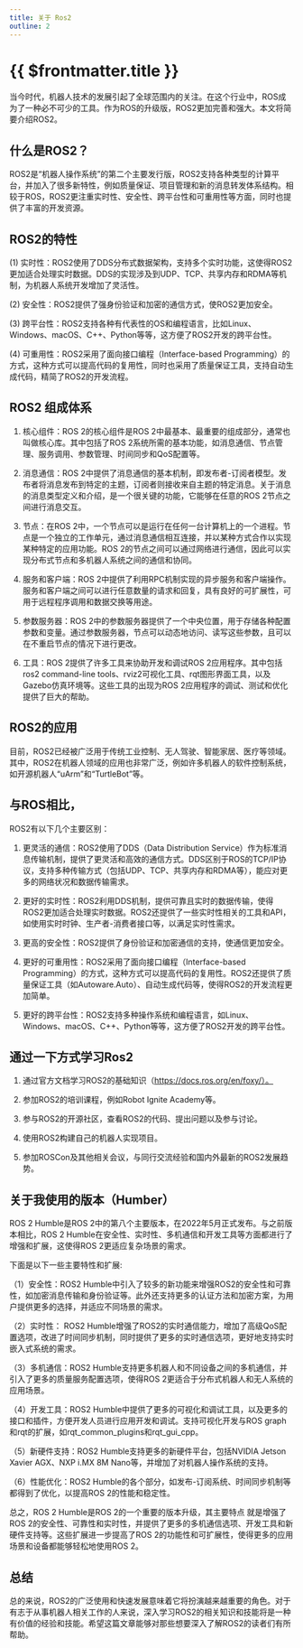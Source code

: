 ```yaml
---
title: 关于 Ros2
outline: 2
---
```

# {{ $frontmatter.title }}

当今时代，机器人技术的发展引起了全球范围内的关注。在这个行业中，ROS成为了一种必不可少的工具。作为ROS的升级版，ROS2更加完善和强大。本文将简要介绍ROS2。

## 什么是ROS2？

ROS2是“机器人操作系统”的第二个主要发行版，ROS2支持各种类型的计算平台，并加入了很多新特性，例如质量保证、项目管理和新的消息转发体系结构。相较于ROS，ROS2更注重实时性、安全性、跨平台性和可重用性等方面，同时也提供了丰富的开发资源。

## ROS2的特性

(1) 实时性：ROS2使用了DDS分布式数据架构，支持多个实时功能，这使得ROS2更加适合处理实时数据。DDS的实现涉及到UDP、TCP、共享内存和RDMA等机制，为机器人系统开发增加了灵活性。<br>

(2) 安全性：ROS2提供了强身份验证和加密的通信方式，使ROS2更加安全。<br>

(3) 跨平台性：ROS2支持各种有代表性的OS和编程语言，比如Linux、Windows、macOS、C++、Python等等，这方便了ROS2开发的跨平台性。<br>

(4) 可重用性：ROS2采用了面向接口编程（Interface-based Programming）的方式，这种方式可以提高代码的复用性，同时也采用了质量保证工具，支持自动生成代码，精简了ROS2的开发流程。<br>

## ROS2 组成体系


1. 核心组件：ROS 2的核心组件是ROS 2中最基本、最重要的组成部分，通常也叫做核心库。其中包括了ROS 2系统所需的基本功能，如消息通信、节点管理、服务调用、参数管理、时间同步和QoS配置等。

2. 消息通信：ROS 2中提供了消息通信的基本机制，即发布者-订阅者模型。发布者将消息发布到特定的主题，订阅者则接收来自主题的特定消息。关于消息的消息类型定义和介绍，是一个很关键的功能，它能够在任意的ROS 2节点之间进行消息交互。

3. 节点：在ROS 2中，一个节点可以是运行在任何一台计算机上的一个进程。节点是一个独立的工作单元，通过消息通信相互连接，并以某种方式合作以实现某种特定的应用功能。ROS 2的节点之间可以通过网络进行通信，因此可以实现分布式节点和多机器人系统之间的通信和协同。

4. 服务和客户端：ROS 2中提供了利用RPC机制实现的异步服务和客户端操作。服务和客户端之间可以进行任意数量的请求和回复，具有良好的可扩展性，可用于远程程序调用和数据交换等用途。

5. 参数服务器：ROS 2中的参数服务器提供了一个中央位置，用于存储各种配置参数和变量。通过参数服务器，节点可以动态地访问、读写这些参数，且可以在不重启节点的情况下进行更改。

6. 工具：ROS 2提供了许多工具来协助开发和调试ROS 2应用程序。其中包括ros2 command-line tools、rviz2可视化工具、rqt图形界面工具，以及Gazebo仿真环境等。这些工具的出现为ROS 2应用程序的调试、测试和优化提供了巨大的帮助。


## ROS2的应用

目前，ROS2已经被广泛用于传统工业控制、无人驾驶、智能家居、医疗等领域。其中，ROS2在机器人领域的应用也非常广泛，例如许多机器人的软件控制系统，如开源机器人“uArm”和“TurtleBot”等。


## 与ROS相比，

ROS2有以下几个主要区别：

1. 更灵活的通信：ROS2使用了DDS（Data Distribution Service）作为标准消息传输机制，提供了更灵活和高效的通信方式。DDS区别于ROS的TCP/IP协议，支持多种传输方式（包括UDP、TCP、共享内存和RDMA等），能应对更多的网络状况和数据传输需求。

2. 更好的实时性：ROS2利用DDS机制，提供可靠且实时的数据传输，使得ROS2更加适合处理实时数据。ROS2还提供了一些实时性相关的工具和API，如使用实时时钟、生产者-消费者接口等，以满足实时性需求。

3. 更高的安全性：ROS2提供了身份验证和加密通信的支持，使通信更加安全。

4. 更好的可重用性：ROS2采用了面向接口编程（Interface-based Programming）的方式，这种方式可以提高代码的复用性。ROS2还提供了质量保证工具（如Autoware.Auto）、自动生成代码等，使得ROS2的开发流程更加简单。

5. 更好的跨平台性：ROS2支持多种操作系统和编程语言，如Linux、Windows、macOS、C++、Python等等，这方便了ROS2开发的跨平台性。

## 通过一下方式学习Ros2

1. 通过官方文档学习ROS2的基础知识（https://docs.ros.org/en/foxy/）。

2. 参加ROS2的培训课程，例如Robot Ignite Academy等。

3. 参与ROS2的开源社区，查看ROS2的代码、提出问题以及参与讨论。

4. 使用ROS2构建自己的机器人实现项目。

5. 参加ROSCon及其他相关会议，与同行交流经验和国内外最新的ROS2发展趋势。

## 关于我使用的版本（Humber）
ROS 2 Humble是ROS 2中的第八个主要版本，在2022年5月正式发布。与之前版本相比，ROS 2 Humble在安全性、实时性、多机通信和开发工具等方面都进行了增强和扩展，这使得ROS 2更适应复杂场景的需求。

下面是以下一些主要特性和扩展:

（1）安全性：ROS2 Humble中引入了较多的新功能来增强ROS2的安全性和可靠性，如加密消息传输和身份验证等。此外还支持更多的认证方法和加密方案，为用户提供更多的选择，并适应不同场景的需求。

（2）实时性： ROS2 Humble增强了ROS2的实时通信能力，增加了高级QoS配置选项，改进了时间同步机制，同时提供了更多的实时通信选项，更好地支持实时嵌入式系统的需求。

（3）多机通信：ROS2 Humble支持更多机器人和不同设备之间的多机通信，并引入了更多的质量服务配置选项，使得ROS 2更适合于分布式机器人和无人系统的应用场景。

（4）开发工具：ROS2 Humble中提供了更多的可视化和调试工具，以及更多的接口和插件，方便开发人员进行应用开发和调试。支持可视化开发与ROS graph和rqt的扩展，如rqt_common_plugins和rqt_gui_cpp。

（5）新硬件支持：ROS2 Humble支持更多的新硬件平台，包括NVIDIA Jetson Xavier AGX、NXP i.MX 8M Nano等，并增加了对机器人操作系统的支持。

（6）性能优化：ROS2 Humble的各个部分，如发布-订阅系统、时间同步机制等都得到了优化，以提高ROS 2的性能和稳定性。

总之，ROS 2 Humble是ROS 2的一个重要的版本升级，其主要特点 就是增强了ROS 2的安全性、可靠性和实时性，并提供了更多的多机通信选项、开发工具和新硬件支持等。这些扩展进一步提高了ROS 2的功能性和可扩展性，使得更多的应用场景和设备都能够轻松地使用ROS 2。

## 总结
总的来说，ROS2的广泛使用和快速发展意味着它将扮演越来越重要的角色。对于有志于从事机器人相关工作的人来说，深入学习ROS2的相关知识和技能将是一种有价值的经验和技能。希望这篇文章能够对那些想要深入了解ROS2的读者们有所帮助。